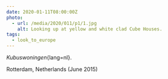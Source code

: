 ```yaml
---
date: 2020-01-11T08:00:00Z
photo:
  - url: /media/2020/011/p1/1.jpg
    alt: Looking up at yellow and white clad Cube Houses.
tags:
  - look_to_europe
---
```


_Kubuswoningen_{lang=nl}.

Rotterdam, Netherlands (June 2015)
